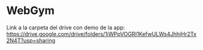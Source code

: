 # WebGym

Link a la carpeta del drive con demo de la app: 
https://drive.google.com/drive/folders/1iWPpVOGRI1KefwULWs4JhhjHr2Tx2N4T?usp=sharing
